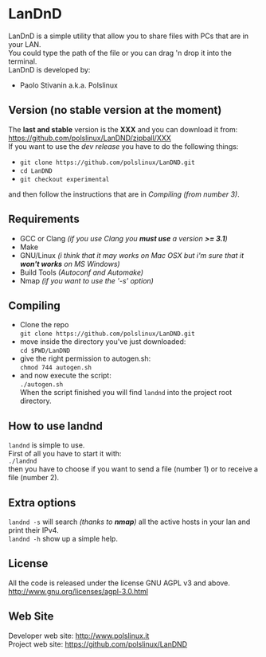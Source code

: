 LanDnD
========
LanDnD is a simple utility that allow you to share files with PCs that are in your LAN.<br>
You could type the path of the file or you can drag 'n drop it into the terminal.<br>
LanDnD is developed by:

* Paolo Stivanin a.k.a. Polslinux


Version (no stable version at the moment)
-----------------------------------------
The **last and stable** version is the **XXX** and you can download it from: https://github.com/polslinux/LanDND/zipball/XXX<br>
If you want to use the *dev release* you have to do the following things:<br>

- `git clone https://github.com/polslinux/LanDND.git`<br>
- `cd LanDND`<br>
- `git checkout experimental`<br>

and then follow the instructions that are in *Compiling (from number 3)*.

Requirements
------------

* GCC or Clang	_(if you use Clang you **must use** a version **>= 3.1**)_
* Make
* GNU/Linux		_(i think that it may works on Mac OSX but i'm sure that it **won't works** on MS Windows)_
* Build Tools	_(Autoconf and Automake)_
* Nmap			_(if you want to use the '-s' option)_

Compiling
---------
* Clone the repo<br>
`git clone https://github.com/polslinux/LanDND.git`<br>
* move inside the directory you've just downloaded:<br>
`cd $PWD/LanDND`<br>
* give the right permission to autogen.sh:<br>
`chmod 744 autogen.sh`<br>
* and now execute the script:<br>
`./autogen.sh`<br>
When the script finished you will find `landnd` into the project root directory.

How to use landnd
-----------------
`landnd` is simple to use.<br>
First of all you have to start it with:<br>
`./landnd`<br>
then you have to choose if you want to send a file (number 1) or to receive a file (number 2).<br>

Extra options
-------------
`landnd -s` will search _(thanks to **nmap**)_ all the active hosts in your lan and print their IPv4.<br>
`landnd -h` show up a simple help.

License
-------
All the code is released under the license GNU AGPL v3 and above.<br>
<http://www.gnu.org/licenses/agpl-3.0.html><br>

Web Site
--------
Developer web site:	<http://www.polslinux.it><br>
Project web site:	<https://github.com/polslinux/LanDND>
